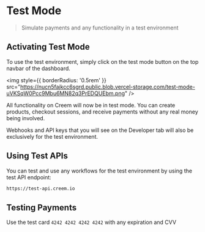 # Test Mode

> Simulate payments and any functionality in a test environment

## Activating Test Mode

To use the test environment, simply click on the test mode button on the top navbar of the dashboard.

<img style={{ borderRadius: '0.5rem' }} src="https://nucn5fajkcc6sgrd.public.blob.vercel-storage.com/test-mode-uVKSqW0Pcc9Mbu6MN82q3PrEDQUEbm.png" />

All functionality on Creem will now be in test mode. You can create products, checkout sessions, and receive payments without any real money being involved.

Webhooks and API keys that you will see on the Developer tab will also be exclusively for the test environment.

## Using Test APIs

You can test and use any workflows for the test environment by using the test API endpoint:

```bash
https://test-api.creem.io
```

## Testing Payments

Use the test card `4242 4242 4242 4242` with any expiration and CVV
